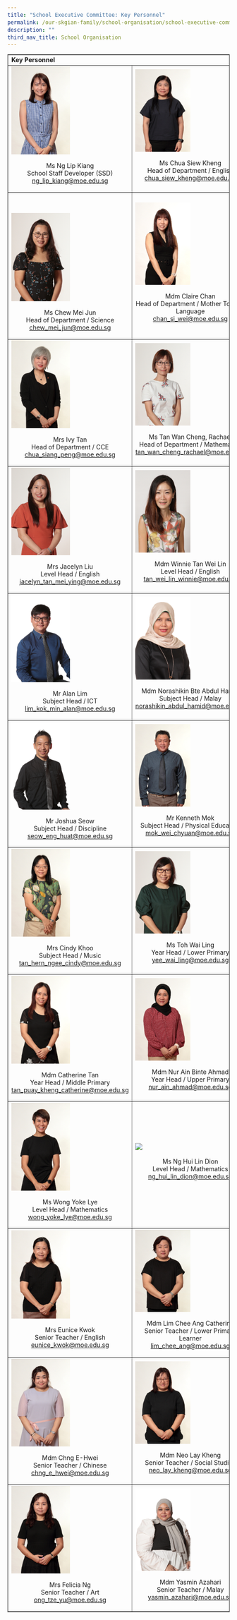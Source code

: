```yaml
---
title: "School Executive Committee: Key Personnel"
permalink: /our-skgian-family/school-organisation/school-executive-committee/key-personnel/
description: ""
third_nav_title: School Organisation
---
```

<table style="border-collapse: collapse; width: 100%;" border="1">
<tbody>
<tr>
<td colspan="2"><strong>Key Personnel</strong></td>
</tr>
<tr>
<td style="width: 50%;"><img style="width: 50%;" src="/images/kp1.jpg"><p style="text-align: center;">Ms Ng Lip Kiang<br>School Staff Developer (SSD)<br><a href="mailto:ng_lip_kiang@moe.edu.sg" target="">ng_lip_kiang@moe.edu.sg</a></p></td>
<td style="width: 50%;"><img style="width: 50%;" src="/images/kp2.jpg"><p style="text-align: center;">Ms Chua Siew Kheng<br>Head of Department / English<br><a href="mailto:chua_siew_kheng@moe.edu.sg">chua_siew_kheng@moe.edu.sg</a></p></td>
</tr>
<tr>
<td style="width: 50%;"><p style="text-align: center;"></p>
  <p style="text-align: center;"></p>
  <p style="text-align: center;">&nbsp;</p>
	<img style="width: 50%;" src="/images/kp7.jpg">
  <p style="text-align: center;">Ms Chew Mei Jun <br>
    Head of Department / Science<a href="mailto:chew_mei_jun@moe.edu.sg"><br>
      chew_mei_jun@moe.edu.sg</a></p></td>
<td style="width: 50%;"><img style="width: 50%;" src="/images/kp4.jpg"><p style="text-align: center;">Mdm Claire Chan<br>Head of Department / Mother Tongue Language<br><a href="mailto:chan_si_wei@moe.edu.sg">chan_si_wei@moe.edu.sg</a></p></td>
</tr>
<tr>
<td style="width: 50%;"><img style="width: 50%;" src="/images/kp5.jpg"><p style="text-align: center;">Mrs Ivy Tan<br>Head of Department / CCE<br><a href="mailto:chua_siang_peng@moe.edu.sg">chua_siang_peng@moe.edu.sg</a></p></td>
<td style="width: 50%;"><img style="width: 50%;" src="/images/kp8.jpg"><p style="text-align: center;">Ms Tan Wan Cheng, Rachael<br>Head of Department / Mathematics<br><a href="mailto:tan_wan_cheng_rachael@moe.edu.sg">tan_wan_cheng_rachael@moe.edu.sg</a></p></td>
</tr>
<tr>
<td style="width: 50%;"><img style="width: 50%;" src="/images/kp18.jpg"><p style="text-align: center;">Mrs Jacelyn Liu<br>Level Head / English<br><a href="mailto:jacelyn_tan_mei_ying@moe.edu.sg">jacelyn_tan_mei_ying@moe.edu.sg</a></p></td>
<td style="width: 50%;"><img style="width: 50%;" src="/images/kp0025.jpeg"><p style="text-align: center;">Mdm Winnie Tan Wei Lin<br>
  Level Head / English<br><a href="mailto:tan_wei_lin_winnie@moe.edu.sg">tan_wei_lin_winnie@moe.edu.sg</a></p></td>
</tr>
<tr>
<td style="width: 50%;"><img style="width: 50%;" src="/images/kp9.jpg"><p style="text-align: center;">Mr Alan Lim<br>Subject Head / ICT<br><a href="mailto:lim_kok_min_alan@moe.edu.sg">lim_kok_min_alan@moe.edu.sg</a></p></td>
<td style="width: 50%;"><img style="width: 50%;" src="/images/kp10.jpg"><p style="text-align: center;">Mdm Norashikin Bte Abdul Hamid <br>Subject Head / Malay<br><a href="mailto:norashikin_abdul_hamid@moe.edu.sg">norashikin_abdul_hamid@moe.edu.sg</a></p></td>
</tr>
<tr>
<td style="width: 50%;"><img style="width: 50%;" src="/images/kp11.jpg"><p style="text-align: center;">Mr Joshua Seow<br>Subject Head / Discipline<br><a href="mailto:seow_eng_huat@moe.edu.sg">seow_eng_huat@moe.edu.sg</a></p></td>
<td style="width: 50%;"><img style="width: 50%;" src="/images/kp12.jpg"><p style="text-align: center;">Mr Kenneth Mok<br>Subject Head / Physical Education<br><a href="mailto:mok_wei_chyuan@moe.edu.sg">mok_wei_chyuan@moe.edu.sg</a></p></td>
</tr>
<tr>
<td style="width: 50%;"><img style="width: 50%;" src="/images/kp13.jpg"><p style="text-align: center;">Mrs Cindy Khoo<br>Subject Head / Music<br><a href="mailto:tan_hern_ngee_cindy@moe.edu.sg">tan_hern_ngee_cindy@moe.edu.sg</a></p></td>
<td style="width: 50%;"><img style="width: 50%;" src="/images/kp14.jpg"><p style="text-align: center;">Ms Toh Wai Ling<br>Year Head / Lower Primary<br><a href="mailto:yee_wai_ling@moe.edu.sg">yee_wai_ling@moe.edu.sg</a></p></td>
</tr>
<tr>
<td style="width: 50%;"><img style="width: 50%;" src="/images/kp15.jpg"><p style="text-align: center;">Mdm Catherine Tan<br>Year Head / Middle Primary<br><a href="mailto:tan_puay_kheng_catherine@moe.edu.sg">tan_puay_kheng_catherine@moe.edu.sg</a></p></td>
<td style="width: 50%;"><img style="width: 50%;" src="/images/kp16.jpg"><p style="text-align: center;">Mdm Nur Ain Binte Ahmad<br>Year Head / Upper Primary<br><a href="mailto:nur_ain_ahmad@moe.edu.sg">nur_ain_ahmad@moe.edu.sg</a></p></td>
</tr>
<tr>
<td style="width: 50%;"><img style="width: 50%;" src="/images/kp17.jpg"><p style="text-align: center;">Ms Wong Yoke Lye<br>Level Head / Mathematics<br><a href="mailto:wong_yoke_lye@moe.edu.sg">wong_yoke_lye@moe.edu.sg</a></p></td>
<td style="width: 50%;"><img style="width: 50%;" src="/images/kp0026.jepg"><p style="text-align: center;">Ms Ng Hui Lin Dion<br>
  Level Head / Mathematics<br><a href="mailto:ng_hui_lin_dion@moe.edu.sg">ng_hui_lin_dion@moe.edu.sg</a></p></td>
</tr>
<tr>
<td style="width: 50%;"><img style="width: 50%;" src="/images/kp19.jpg"><p style="text-align: center;">Mrs Eunice Kwok<br>Senior Teacher / English<br><a href="mailto:eunice_kwok@moe.edu.sg">eunice_kwok@moe.edu.sg</a></p></td>
<td style="width: 50%;"><img style="width: 50%;" src="/images/kp20.jpg"><p style="text-align: center;">Mdm Lim Chee Ang Catherine<br>Senior Teacher / Lower Primary Learner<br><a href="mailto:lim_chee_ang@moe.edu.sg">lim_chee_ang@moe.edu.sg</a></p></td>
</tr>
<tr>
<td style="width: 50%;"><img style="width: 50%;" src="/images/kp21.jpg"><p style="text-align: center;">Mdm Chng E-Hwei<br>Senior Teacher / Chinese<br><a href="mailto:chng_e_hwei@moe.edu.sg">chng_e_hwei@moe.edu.sg</a></p></td>
<td style="width: 50%;"><img style="width: 50%;" src="/images/kp22.jpg"><p style="text-align: center;">Mdm Neo Lay Kheng<br>Senior Teacher / Social Studies<br><a href="mailto:neo_lay_kheng@moe.edu.sg">neo_lay_kheng@moe.edu.sg</a></p></td>
</tr>
<tr>
<td style="width: 50%;"><img style="width: 50%;" src="/images/kp23.jpg"><p style="text-align: center;">Mrs Felicia Ng<br>Senior Teacher / Art<br><a href="mailto:ong_tze_yu@moe.edu.sg">ong_tze_yu@moe.edu.sg</a></p></td>
<td style="width: 50%;"><img style="width: 50%;" src="/images/kp24.jpg"><p style="text-align: center;">Mdm Yasmin Azahari<br>Senior Teacher / Malay<br><a href="mailto:yasmin_azahari@moe.edu.sg">yasmin_azahari@moe.edu.sg</a></p></td>
</tr>
</tbody>
</table>
